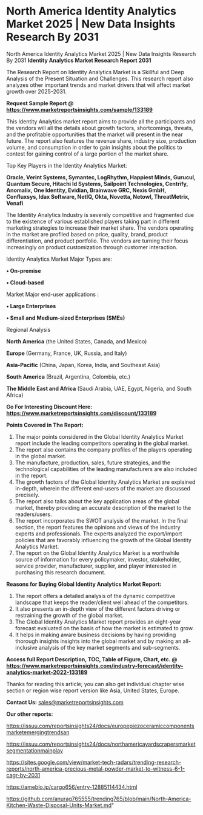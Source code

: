 # North America Identity Analytics Market 2025 | New Data Insights Research By 2031
North America Identity Analytics Market 2025 | New Data Insights Research By 2031
<strong>Identity Analytics Market Research Report 2031</strong>

The Research Report on Identity Analytics Market is a Skillful and Deep Analysis of the Present Situation and Challenges. This research report also analyzes other important trends and market drivers that will affect market growth over 2025-2031.

<strong>Request Sample Report @ <a href=https://www.marketreportsinsights.com/sample/133189>https://www.marketreportsinsights.com/sample/133189</a></strong>

This Identity Analytics market report aims to provide all the participants and the vendors will all the details about growth factors, shortcomings, threats, and the profitable opportunities that the market will present in the near future. The report also features the revenue share, industry size, production volume, and consumption in order to gain insights about the politics to contest for gaining control of a large portion of the market share.

Top Key Players in the Identity Analytics Market:

<strong>Oracle, Verint Systems, Symantec, LogRhythm, Happiest Minds, Gurucul, Quantum Secure, Hitachi Id Systems, Sailpoint Technologies, Centrify, Anomalix, One Identity, Evidian, Brainwave GRC, Nexis GmbH, Confluxsys, Idax Software, NetIQ, Okta, Novetta, Netowl, ThreatMetrix, Venafi</strong>

The Identity Analytics Industry is severely competitive and fragmented due to the existence of various established players taking part in different marketing strategies to increase their market share. The vendors operating in the market are profiled based on price, quality, brand, product differentiation, and product portfolio. The vendors are turning their focus increasingly on product customization through customer interaction.

Identity Analytics Market Major Types are:

<strong>• On-premise

• Cloud-based</strong>

Market Major end-user applications :

<strong>• Large Enterprises

• Small and Medium-sized Enterprises (SMEs)</strong>

Regional Analysis

</u><strong><b>North America</b></strong> (the United States, Canada, and Mexico)

<strong><b>Europe </b></strong>(Germany, France, UK, Russia, and Italy)

<strong><b>Asia-Pacific</b></strong> (China, Japan, Korea, India, and Southeast Asia)

<strong><b>South America</b></strong> (Brazil, Argentina, Colombia, etc.)

<strong><b>The Middle East and Africa</b></strong> (Saudi Arabia, UAE, Egypt, Nigeria, and South Africa)

<strong>Go For Interesting Discount Here: <a href=https://www.marketreportsinsights.com/discount/133189>https://www.marketreportsinsights.com/discount/133189</a></strong>

<strong>Points Covered in The Report:</strong>
<ol>
  <li>The major points considered in the Global Identity Analytics Market report include the leading competitors operating in the global market.</li>
  <li>The report also contains the company profiles of the players operating in the global market.</li>
  <li>The manufacture, production, sales, future strategies, and the technological capabilities of the leading manufacturers are also included in the report.</li>
  <li>The growth factors of the Global Identity Analytics Market are explained in-depth, wherein the different end-users of the market are discussed precisely.</li>
  <li>The report also talks about the key application areas of the global market, thereby providing an accurate description of the market to the readers/users.</li>
  <li>The report incorporates the SWOT analysis of the market. In the final section, the report features the opinions and views of the industry experts and professionals. The experts analyzed the export/import policies that are favorably influencing the growth of the Global Identity Analytics Market.</li>
  <li>The report on the Global Identity Analytics Market is a worthwhile source of information for every policymaker, investor, stakeholder, service provider, manufacturer, supplier, and player interested in purchasing this research document.</li>
</ol>
<strong>Reasons for Buying Global Identity Analytics Market Report:</strong>

<ol>
  <li>The report offers a detailed analysis of the dynamic competitive landscape that keeps the reader/client well ahead of the competitors.</li>
  <li>It also presents an in-depth view of the different factors driving or restraining the growth of the global market.</li>
  <li>The Global Identity Analytics Market report provides an eight-year forecast evaluated on the basis of how the market is estimated to grow.</li>
  <li>It helps in making aware business decisions by having providing thorough insights insights into the global market and by making an all-inclusive analysis of the key market segments and sub-segments.</li>
</ol>
<strong>Access full Report Description, TOC, Table of Figure, Chart, etc. @ <a href=https://www.marketreportsinsights.com/industry-forecast/identity-analytics-market-2022-133189>https://www.marketreportsinsights.com/industry-forecast/identity-analytics-market-2022-133189</a></strong>


Thanks for reading this article; you can also get individual chapter wise section or region wise report version like Asia, United States, Europe.

<strong>Contact Us:</strong>
sales@marketreportsinsights.com

<strong>Our other reports:</strong>

<a href=https://issuu.com/reportsinsights24/docs/europepiezoceramiccomponentsmarketemergingtrendsan>https://issuu.com/reportsinsights24/docs/europepiezoceramiccomponentsmarketemergingtrendsan</a>

<a href=https://issuu.com/reportsinsights24/docs/northamericayardscrapersmarketsegmentationmainplay>https://issuu.com/reportsinsights24/docs/northamericayardscrapersmarketsegmentationmainplay</a>

<a href=https://sites.google.com/view/market-tech-radars/trending-research-reports/north-america-precious-metal-powder-market-to-witness-6-1-cagr-by-2031>https://sites.google.com/view/market-tech-radars/trending-research-reports/north-america-precious-metal-powder-market-to-witness-6-1-cagr-by-2031</a>

<a href=https://ameblo.jp/cargo656/entry-12885114434.html>https://ameblo.jp/cargo656/entry-12885114434.html</a>

<a href=https://github.com/anurag765555/trending765/blob/main/North-America-Kitchen-Waste-Disposal-Units-Market.md>https://github.com/anurag765555/trending765/blob/main/North-America-Kitchen-Waste-Disposal-Units-Market.md</a>"
